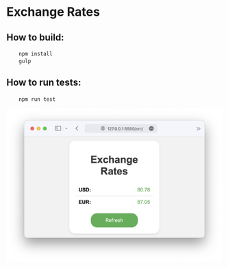 # **Exchange Rates**

## **How to build:**

```bash
    npm install
    gulp
```

## **How to run tests:**
```bash
    npm run test
```
![widget](images/widget.png)

